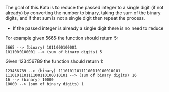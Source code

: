 The goal of this Kata is to reduce the passed integer to a single digit (if not already) by converting the number to binary, taking the sum of the binary digits, and if that sum is not a single digit then repeat the process.

- If the passed integer is already a single digit there is no need to reduce

For example given 5665 the function should return 5:

    5665 --> (binary) 1011000100001
    1011000100001 --> (sum of binary digits) 5

Given 123456789 the function should return 1:

    123456789 --> (binary) 111010110111100110100010101
    111010110111100110100010101 --> (sum of binary digits) 16
    16 --> (binary) 10000
    10000 --> (sum of binary digits) 1